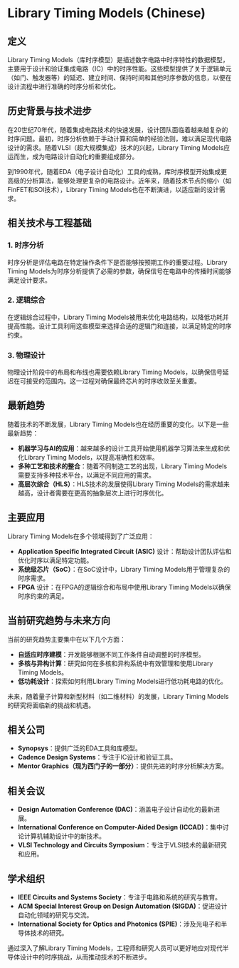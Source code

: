 # Library Timing Models (Chinese)

## 定义

Library Timing Models（库时序模型）是描述数字电路中时序特性的数据模型，主要用于设计和验证集成电路（IC）中的时序性能。这些模型提供了关于逻辑单元（如门、触发器等）的延迟、建立时间、保持时间和其他时序参数的信息，以便在设计流程中进行准确的时序分析和优化。

## 历史背景与技术进步

在20世纪70年代，随着集成电路技术的快速发展，设计团队面临着越来越复杂的时序问题。最初，时序分析依赖于手动计算和简单的经验法则，难以满足现代电路设计的需求。随着VLSI（超大规模集成）技术的兴起，Library Timing Models应运而生，成为电路设计自动化的重要组成部分。

到1990年代，随着EDA（电子设计自动化）工具的成熟，库时序模型开始集成更高级的分析算法，能够处理更复杂的电路设计。近年来，随着技术节点的缩小（如FinFET和SOI技术），Library Timing Models也在不断演进，以适应新的设计需求。

## 相关技术与工程基础

### 1. 时序分析

时序分析是评估电路在特定操作条件下是否能够按预期工作的重要过程。Library Timing Models为时序分析提供了必需的参数，确保信号在电路中的传播时间能够满足设计要求。

### 2. 逻辑综合

在逻辑综合过程中，Library Timing Models被用来优化电路结构，以降低功耗并提高性能。设计工具利用这些模型来选择合适的逻辑门和连接，以满足特定的时序约束。

### 3. 物理设计

物理设计阶段中的布局和布线也需要依赖Library Timing Models，以确保信号延迟在可接受的范围内。这一过程对确保最终芯片的时序收敛至关重要。

## 最新趋势

随着技术的不断发展，Library Timing Models也在经历重要的变化。以下是一些最新趋势：

- **机器学习与AI的应用**：越来越多的设计工具开始使用机器学习算法来生成和优化Library Timing Models，以提高准确性和效率。
- **多种工艺和技术的整合**：随着不同制造工艺的出现，Library Timing Models需要支持多种技术平台，以满足不同应用的需求。
- **高层次综合（HLS）**：HLS技术的发展使得Library Timing Models的需求越来越高，设计者需要在更高的抽象层次上进行时序优化。

## 主要应用

Library Timing Models在多个领域得到了广泛应用：

- **Application Specific Integrated Circuit (ASIC)** 设计：帮助设计团队评估和优化时序以满足特定功能。
- **系统级芯片（SoC）**：在SoC设计中，Library Timing Models用于管理复杂的时序需求。
- **FPGA** 设计：在FPGA的逻辑综合和布局中使用Library Timing Models以确保时序约束的满足。

## 当前研究趋势与未来方向

当前的研究趋势主要集中在以下几个方面：

- **自适应时序建模**：开发能够根据不同工作条件自动调整的时序模型。
- **多核与异构计算**：研究如何在多核和异构系统中有效管理和使用Library Timing Models。
- **低功耗设计**：探索如何利用Library Timing Models进行低功耗电路的优化。

未来，随着量子计算和新型材料（如二维材料）的发展，Library Timing Models的研究将面临新的挑战和机遇。

## 相关公司

- **Synopsys**：提供广泛的EDA工具和库模型。
- **Cadence Design Systems**：专注于IC设计和验证工具。
- **Mentor Graphics（现为西门子的一部分）**：提供先进的时序分析解决方案。

## 相关会议

- **Design Automation Conference (DAC)**：涵盖电子设计自动化的最新进展。
- **International Conference on Computer-Aided Design (ICCAD)**：集中讨论计算机辅助设计中的新技术。
- **VLSI Technology and Circuits Symposium**：专注于VLSI技术的最新研究和应用。

## 学术组织

- **IEEE Circuits and Systems Society**：专注于电路和系统的研究与教育。
- **ACM Special Interest Group on Design Automation (SIGDA)**：促进设计自动化领域的研究与交流。
- **International Society for Optics and Photonics (SPIE)**：涉及光电子和半导体技术的研究。

通过深入了解Library Timing Models，工程师和研究人员可以更好地应对现代半导体设计中的时序挑战，从而推动技术的不断进步。